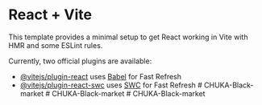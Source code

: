 # React + Vite

This template provides a minimal setup to get React working in Vite with HMR and some ESLint rules.

Currently, two official plugins are available:

- [@vitejs/plugin-react](https://github.com/vitejs/vite-plugin-react/blob/main/packages/plugin-react/README.md) uses [Babel](https://babeljs.io/) for Fast Refresh
- [@vitejs/plugin-react-swc](https://github.com/vitejs/vite-plugin-react-swc) uses [SWC](https://swc.rs/) for Fast Refresh
#   C H U K A - B l a c k - m a r k e t  
 #   C H U K A - B l a c k - m a r k e t  
 #   C H U K A - B l a c k - m a r k e t  
 